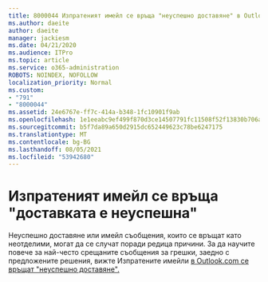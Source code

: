 ```yaml
---
title: 8000044 Изпратеният имейл се връща "неуспешно доставяне" в Outlook.com
ms.author: daeite
author: daeite
manager: jackiesm
ms.date: 04/21/2020
ms.audience: ITPro
ms.topic: article
ms.service: o365-administration
ROBOTS: NOINDEX, NOFOLLOW
localization_priority: Normal
ms.custom:
- "791"
- "8000044"
ms.assetid: 24e6767e-ff7c-414a-b348-1fc10901f9ab
ms.openlocfilehash: 1e1eeabc9ef499f870d3ce14507791fc11508f52f13830b706ad1044c98454c2
ms.sourcegitcommit: b5f7da89a650d2915dc652449623c78be6247175
ms.translationtype: MT
ms.contentlocale: bg-BG
ms.lasthandoff: 08/05/2021
ms.locfileid: "53942680"
---
```

# <a name="sent-email-comes-back-delivery-failed"></a>Изпратеният имейл се връща "доставката е неуспешна"

Неуспешно доставяне или имейл съобщения, които се връщат като неотделими, могат да се случат поради редица причини. За да научите повече за най-често срещаните съобщения за грешки, заедно с предложените решения, вижте Изпратените имейли [в Outlook.com се връщат "неуспешно доставяне".](https://support.office.com/article/45e048ac-f7b1-4c0f-b525-081cb34f1062?wt.mc_id=Office_Outlook_com_Alchemy)
  